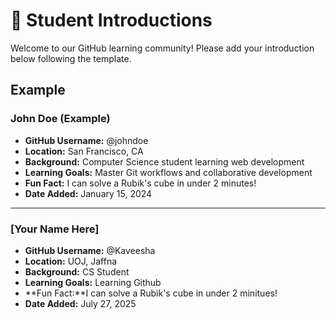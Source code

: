 # 👋 Student Introductions

Welcome to our GitHub learning community! Please add your introduction below following the template.

## Example

### John Doe (Example)
- **GitHub Username:** @johndoe
- **Location:** San Francisco, CA
- **Background:** Computer Science student learning web development
- **Learning Goals:** Master Git workflows and collaborative development
- **Fun Fact:** I can solve a Rubik's cube in under 2 minutes!
- **Date Added:** January 15, 2024

---

<!-- Add your introduction below this line -->

### [Your Name Here]
- **GitHub Username:** @Kaveesha
- **Location:** UOJ, Jaffna
- **Background:** CS Student
- **Learning Goals:** Learning Github
- **Fun Fact:**I can solve a Rubik's cube in under 2 minitues!
- **Date Added:** July 27, 2025


